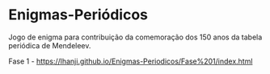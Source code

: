 # Enigmas-Periódicos
Jogo de enigma para contribuição da comemoração dos 150 anos da tabela periódica de Mendeleev.

Fase 1 - https://lhanji.github.io/Enigmas-Periodicos/Fase%201/index.html
